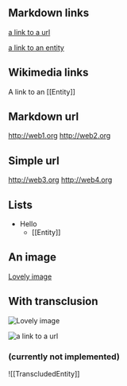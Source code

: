 ## Markdown links

[a link to a url](http://example.org)

[a link to an entity](./entity.md)

## Wikimedia links

A link to an [[Entity]]

## Markdown url

<http://web1.org>
<http://web2.org>

## Simple url

http://web3.org
http://web4.org

## Lists

- Hello
    - [[Entity]]

## An image

[Lovely image](../folder/img.png)


## With transclusion 

![Lovely image](../folder/img.png)

![a link to a url](http://example.org)

### (currently not implemented)

![[TranscludedEntity]]
